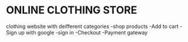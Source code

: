 # ONLINE CLOTHING STORE
clothing website with deifferent categories
-shop products
-Add to cart
-Sign up with google
-sign in
-Checkout
-Payment gateway
